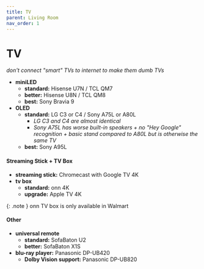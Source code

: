 ```yaml
---
title: TV
parent: Living Room
nav_order: 1
---
```

# TV

*don't connect "smart" TVs to internet to make them dumb TVs*
- **miniLED** 
	- **standard:** Hisense U7N / TCL QM7
	- **better:** Hisense U8N / TCL QM8
	- **best:** Sony Bravia 9
- **OLED** 
	- **standard:** LG C3 or C4 / Sony A75L or A80L
		- *LG C3 and C4 are almost identical*
		- *Sony A75L has worse built-in speakers + no "Hey Google" recognition + basic stand compared to A80L but is otherwise the same TV*
	- **best:** Sony A95L

#### Streaming Stick + TV Box

- **streaming stick:** Chromecast with Google TV 4K
- **tv box** 
	- **standard:** onn 4K
	- **upgrade:** Apple TV 4K

{: .note }
onn TV box is only available in Walmart

#### Other

- **universal remote** 
	- **standard:** SofaBaton U2
	- **better:** SofaBaton X1S
- **blu-ray player:** Panasonic DP-UB420
	- **Dolby Vision support:** Panasonic DP-UB820
